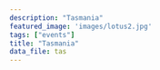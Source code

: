 ```yaml
---
description: "Tasmania"
featured_image: 'images/lotus2.jpg'
tags: ["events"]
title: "Tasmania"
data_file: tas
---
```

